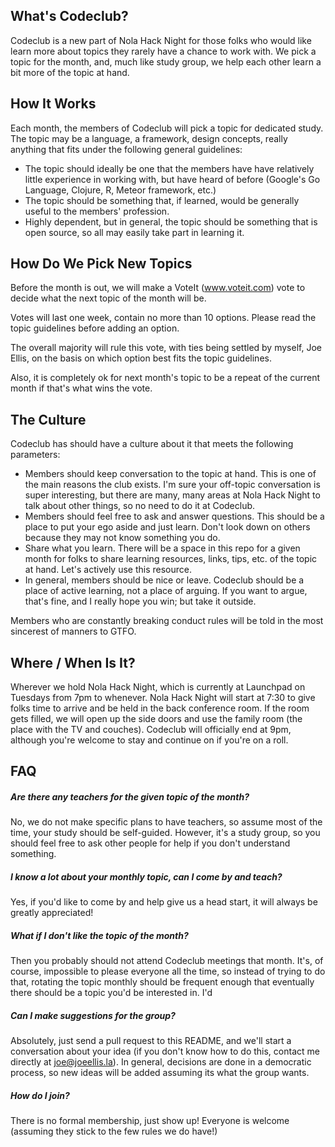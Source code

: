 ## What's Codeclub?

Codeclub is a new part of Nola Hack Night for those folks who would like learn more about topics they rarely have a chance to work with.  We pick a topic for the month, and, much like study group, we help each other learn a bit more of the topic at hand.

## How It Works
Each month, the members of Codeclub will pick a topic for dedicated study.  The topic may be a language, a framework, design concepts, really anything that fits under the following general guidelines:

* The topic should ideally be one that the members have have relatively little experience in working with, but have heard of before (Google's Go Language, Clojure, R, Meteor framework, etc.)
* The topic should be something that, if learned, would be generally useful to the members' profession.
* Highly dependent, but in general, the topic should be something that is open source, so all may easily take part in learning it.

## How Do We Pick New Topics
Before the month is out, we will make a VoteIt (www.voteit.com) vote to decide what the next topic of the month will be. 

Votes will last one week, contain no more than 10 options.  Please read the topic guidelines before adding an option.

The overall majority will rule this vote, with ties being settled by myself, Joe Ellis, on the basis on which option best fits the topic guidelines. 

Also, it is completely ok for next month's topic to be a repeat of the current month if that's what wins the vote.

## The Culture
Codeclub has should have a culture about it that meets the following parameters:

* Members should keep conversation to the topic at hand. This is one of the main reasons the club exists. I'm sure your off-topic conversation is super interesting, but there are many, many areas at Nola Hack Night to talk about other things, so no need to do it at Codeclub.
* Members should feel free to ask and answer questions.  This should be a place to put your ego aside and just learn.  Don't look down on others because they may not know something you do. 
* Share what you learn.  There will be a space in this repo for a given month for folks to share learning resources, links, tips, etc. of the topic at hand.  Let's actively use this resource.
* In general, members should be nice or leave.  Codeclub should be a place of active learning, not a place of arguing.  If you want to argue, that's fine, and I really hope you win;  but take it outside.

Members who are constantly breaking conduct rules will be told in the most sincerest of manners to GTFO.

## Where / When Is It?

Wherever we hold Nola Hack Night, which is currently at Launchpad on Tuesdays from 7pm to whenever.  Nola Hack Night will start at 7:30 to give folks time to arrive and be held in the back conference room.  If the room gets filled, we will open up the side doors and use the family room (the place with the TV and couches).  Codeclub will officially end at 9pm, although you're welcome to stay and continue on if you're on a roll.


## FAQ

##### Are there any teachers for the given topic of the month?
No, we do not make specific plans to have teachers, so assume most of the time, your study should be self-guided.  However, it's a study group, so you should feel free to ask other people for help if you don't understand something.  

##### I know a lot about your monthly topic, can I come by and teach?
Yes, if you'd like to come by and help give us a head start, it will always be greatly appreciated!


##### What if I don't like the topic of the month?
Then you probably should not attend Codeclub meetings that month.  It's, of course, impossible to please everyone all the time, so instead of trying to do that, rotating the topic monthly should be frequent enough that eventually there should be a topic you'd be interested in.  I'd


##### Can I make suggestions for the group?
Absolutely, just send a pull request to this README, and we'll start a conversation about your idea (if you don't know how to do this, contact me directly at joe@joeellis.la).  In general, decisions are done in a democratic process, so new ideas will be added assuming its what the group wants.


##### How do I join?
There is no formal membership, just show up!  Everyone is welcome (assuming they stick to the few rules we do have!)